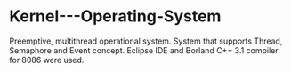 # Kernel---Operating-System
Preemptive, multithread operational system. System that supports Thread, Semaphore and Event concept. Eclipse IDE and Borland C++ 3.1 compiler for 8086 were used.
